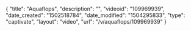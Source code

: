 {
    "title": "Aquaflops",
    "description": "",
    "videoid": "109969939",
    "date_created": "1502518784",
    "date_modified": "1504295833",
    "type": "captivate",
    "layout": "video",
    "url": "\/v\/aquaflops\/109969939"
}